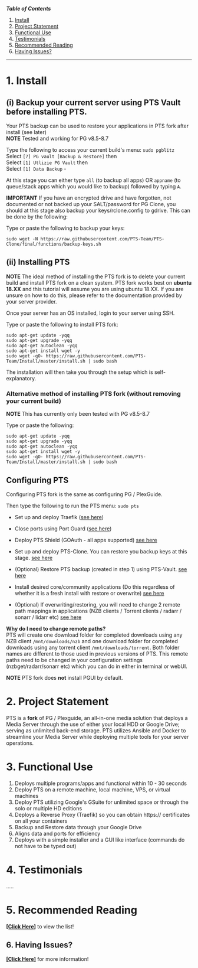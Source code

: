 
_**Table of Contents**_

1. [Install](#1-install)
2. [Project Statement](#2-project-statement)
3. [Functional Use](#3-functional-use)
4. [Testimonials](#4-testimonials)
5. [Recommended Reading](#5-recommended-reading)
6. [Having Issues?](#6-having-issues)


----

# 1. Install

## (i) Backup your current server using PTS Vault before installing PTS.   
  
Your PTS backup can be used to restore your applications in PTS fork after install (see later)  
**NOTE**  Tested and working for PG v8.5-8.7
  
Type the following to access your current build's menu: `sudo pgblitz`    
Select  `[7] PG vault [Backup & Restore]`  then  
Select  `[1] Utlizie PG Vault`  then  
Select  `[1] Data Backup`  - 

At this stage you can either type `all` (to backup all apps) OR `appname` (to queue/stack apps which you would like to backup) followed by typing `A`.  
  

**IMPORTANT**
If you have an encrypted drive and have forgotten, not documented or not backed up your SALT/password for PG Clone, you should at this stage also backup your keys/rclone.config to gdrive. This can be done by the following:  

Type or paste the following to backup your keys:
```
sudo wget -N https://raw.githubusercontent.com/PTS-Team/PTS-Clone/final/functions/backup-keys.sh

```  
  
    
## (ii) Installing PTS

**NOTE**
The ideal method of installing the PTS fork is to delete your current build and install PTS fork on a clean system. 
PTS fork works best on **ubuntu 18.XX** and this tutorial will assume you are using ubuntu 18.XX. 
If you are unsure on how to do this, please refer to the documentation provided by your server provider.  

Once your server has an OS installed, login to your server using SSH.  
    
Type or paste the following to install PTS fork:  

```
sudo apt-get update -yqq
sudo apt-get upgrade -yqq
sudo apt-get autoclean -yqq
sudo apt-get install wget -y 
sudo wget -qO- https://raw.githubusercontent.com/PTS-Team/Install/master/install.sh | sudo bash

```
  
The installation will then take you through the setup which is self-explanatory.  
  

### Alternative method of installing PTS fork (without removing your current build)

**NOTE** This has currently only been tested with PG v8.5-8.7  

Type or paste the following:
 
```
sudo apt-get update -yqq
sudo apt-get upgrade -yqq
sudo apt-get autoclean -yqq
sudo apt-get install wget -y 
sudo wget -qO- https://raw.githubusercontent.com/PTS-Team/Install/master/install.sh | sudo bash

```    

## Configuring PTS 
  
Configuring PTS fork is the same as configuring PG / PlexGuide.
  
Then type the following to run the PTS menu: `sudo pts`

* Set up and deploy Traefik ([see here](https://github.com/PTS-Team/PTS-Team/wiki/Traefik))   

* Close ports using Port Guard ([see here](https://github.com/PTS-Team/PTS-Team/wiki/PTS-Port-Guard))  

* Deploy PTS Shield (GOAuth - all apps supported) [see here](https://github.com/PTS-Team/PTS-Team/wiki/PTS-Shield)

* Set up and deploy PTS-Clone. You can restore you backup keys at this stage. [see here](https://github.com/PTS-Team/PTS-Team/wiki/PTS-Clone)

* (Optional) Restore PTS backup (created in step 1) using PTS-Vault. [see here](https://github.com/PTS-Team/PTS-Team/wiki/PTS-Vault---Data-Storage)

* Install desired core/community applications (Do this regardless of whether it is a fresh install with restore or overwrite)  [see here](https://github.com/PTS-Team/PTS-Team/wiki/core-apps)

* (Optional) If overwriting/restoring, you will need to change 2 remote path mappings in applications (NZB clients / Torrent clients / radarr / sonarr / lidarr etc)    [see here](https://github.com/PTS-Team/PTS-Team/wiki/Remote-Path-Mappings)
  
  
**Why do I need to change remote paths?**  
PTS will create one download folder for completed downloads using any NZB client `/mnt/downloads/nzb` and one download folder for completed downloads using any torrent client `/mnt/downloads/torrent`. Both folder names are different to those used in previous versions of PTS. This remote paths need to be changed in your configuration settings (nzbget/radarr/sonarr etc) which you can do in either in terminal or webUI.  
  
**NOTE**  PTS fork does **not** install PGUI by default.   
  
# 2. Project Statement

PTS  is a **fork** of PG / Plexguide, an all-in-one media solution that deploys a Media Server through the use of either your local HDD or Google Drive; serving as unlimited back-end storage. PTS utilizes Ansible and Docker to streamline your Media Server while deploying multiple tools for your server operations.
 
# 3. Functional Use

1. Deploys multiple programs/apps and functional within 10 - 30 seconds
1. Deploy PTS on a remote machine, local machine, VPS, or virtual machines
1. Deploy PTS utilizing Google's GSuite for unlimited space or through the solo or multiple HD editions
1. Deploys a Reverse Proxy (Traefik) so you can obtain https:// certificates on all your containers
1. Backup and Restore data through your Google Drive
1. Aligns data and ports for efficiency 
1. Deploys with a simple installer and a GUI like interface (commands do not have to be typed out)

# 4. Testimonials

..... 


# 5. Recommended Reading

[**[Click Here]**](https://github.com/PTS-Team/PTS-Team/wiki/Pre-Reading) to view the list!

## 6. Having Issues?

[**[Click Here]**](https://github.com/PTS-Team/PTS-Team/wiki/Common-Issues) for more information!
